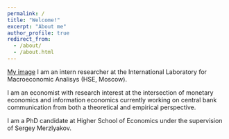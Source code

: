 ```yaml
---
permalink: /
title: "Welcome!"
excerpt: "About me"
author_profile: true
redirect_from: 
  - /about/
  - /about.html
---
```


[My image](https://github.com/OlegTelegin/olegtelegin.github.io/blob/master/images/Pic1.png)
I am an intern researcher at the International Laboratory for Macroeconomic Analisys (HSE, Moscow).

I am an economist with research interest at the intersection of monetary economics and information economics currently working on central bank communication from both a theoretical and empirical perspective.

I am a PhD candidate at Higher School of Economics under the supervision of Sergey Merzlyakov.


